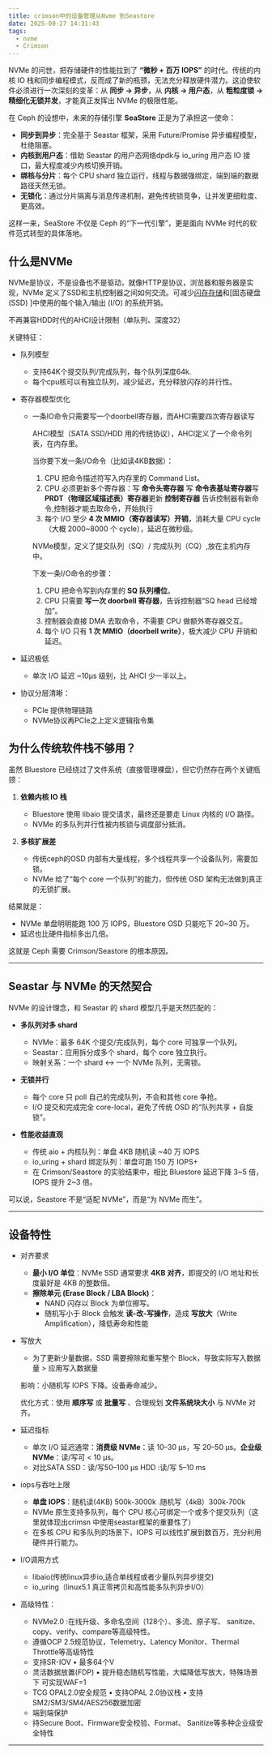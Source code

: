 ```yaml
---
title: crimson中的设备管理从Nvme 到Seastore
date: 2025-09-27 14:31:43
tags:
  - nvme
  - Crimson
---
```

NVMe 的问世，把存储硬件的性能拉到了 **“微秒 + 百万 IOPS”** 的时代。传统的内核 IO 栈和同步编程模式，反而成了新的瓶颈，无法充分释放硬件潜力。这迫使软件必须进行一次深刻的变革：从 **同步 → 异步**，从 **内核 → 用户态**，从 **粗粒度锁 → 精细化无锁并发**，才能真正发挥出 NVMe 的极限性能。

在 Ceph 的设想中，未来的存储引擎 **SeaStore** 正是为了承担这一使命：

- **同步到异步**：完全基于 Seastar 框架，采用 Future/Promise 异步编程模型，杜绝阻塞。
- **内核到用户态**：借助 Seastar 的用户态网络dpdk与 io_uring 用户态 IO 接口，最大程度减少内核切换开销。
- **绑核与分片**：每个 CPU shard 独立运行，线程与数据强绑定，端到端的数据路径天然无锁。
- **无锁化**：通过分片隔离与消息传递机制，避免传统锁竞争，让并发更细粒度、更高效。

这样一来，SeaStore 不仅是 Ceph 的“下一代引擎”，更是面向 NVMe 时代的软件范式转型的具体落地。

<!-- more -->

## 什么是NVMe

NVMe是协议，不是设备也不是驱动，就像HTTP是协议，浏览器和服务器是实现，NVMe 定义了SSD和主机控制器之间如何交流。可减少[闪存存储](https://www.ibm.com/cn-zh/topics/flash-storage)和[固态硬盘 (SSD) ]中使用的每个输入/输出 (I/O) 的系统开销。

不再兼容HDD时代的AHCI设计限制（单队列、深度32）

关键特征：

+ 队列模型

  + 支持64K个提交队列/完成队列，每个队列深度64k.
  + 每个cpu核可以有独立队列，减少延迟，充分释放闪存的并行性。

+ 寄存器模型优化

  + 一条IO命令只需要写一个doorbell寄存器，而AHCI需要四次寄存器读写

    AHCI模型（SATA SSD/HDD 用的传统协议），AHCI定义了一个命令列表，在内存里。

    当你要下发一条I/O命令（比如读4KB数据）：

    1. CPU 把命令描述符写入内存里的 Command List。
    2. CPU 必须更新多个寄存器：写 **命令头寄存器** 写 **命令表基址寄存器**写 **PRDT（物理区域描述表）寄存器**更新 **控制寄存器** 告诉控制器有新命令,控制器才能去取命令，开始执行
    3. 每个 I/O 至少 **4 次 MMIO（寄存器读写）开销**，消耗大量 CPU cycle（大概 2000~8000 个 cycle），延迟在微秒级。

    NVMe模型，定义了提交队列（SQ）/ 完成队列（CQ）,放在主机内存中。

    下发一条I/O命令的步骤：

    1. CPU 把命令写到内存里的 **SQ 队列槽位**。
    2. CPU 只需要 **写一次 doorbell 寄存器**，告诉控制器“SQ head 已经增加”。
    3. 控制器会直接 DMA 去取命令，不需要 CPU 做额外寄存器交互。
    4. 每个 I/O 只有 **1 次 MMIO（doorbell write）**，极大减少 CPU 开销和延迟。

+ 延迟极低

  + 单次 I/O 延迟 ~10µs 级别，比 AHCI 少一半以上。

+ 协议分层清晰：

  + PCIe 提供物理链路
  + NVMe协议再PCIe之上定义逻辑指令集

## 为什么传统软件栈不够用？

虽然 Bluestore 已经绕过了文件系统（直接管理裸盘），但它仍然存在两个关键瓶颈：

1. **依赖内核 IO 栈**  
   - Bluestore 使用 libaio 提交请求，最终还是要走 Linux 内核的 I/O 路径。  
   - NVMe 的多队列并行性被内核锁与调度部分抵消。  

2. **多核扩展差**  
   - 传统ceph的OSD 内部有大量线程，多个线程共享一个设备队列，需要加锁。  
   - NVMe 给了“每个 core 一个队列”的能力，但传统 OSD 架构无法做到真正的无锁扩展。  

结果就是：  
- NVMe 单盘明明能跑 100 万 IOPS，Bluestore OSD 只能吃下 20~30 万。  
- 延迟也比硬件指标多出几倍。  

这就是 Ceph 需要 Crimson/Seastore 的根本原因。

---

## Seastar 与 NVMe 的天然契合

NVMe 的设计理念，和 Seastar 的 shard 模型几乎是天然匹配的：  

- **多队列对多 shard**  
  - NVMe：最多 64K 个提交/完成队列，每个 core 可独享一个队列。  
  - Seastar：应用拆分成多个 shard，每个 core 独立执行。  
  - 映射关系：一个 shard ↔ 一个 NVMe 队列，无需锁。  

- **无锁并行**  
  - 每个 core 只 poll 自己的完成队列，不会和其他 core 争抢。  
  - I/O 提交和完成完全 core-local，避免了传统 OSD 的“队列共享 + 自旋锁”。  

- **性能收益直观**  
  - 传统 aio + 内核队列：单盘 4KB 随机读 ~40 万 IOPS  
  - io_uring + shard 绑定队列：单盘可跑 150 万 IOPS+  
  - 在 Crimson/Seastore 的实验结果中，相比 Bluestore 延迟下降 3~5 倍，IOPS 提升 2~3 倍。  

可以说，Seastore 不是“适配 NVMe”，而是“为 NVMe 而生”。

---

## **设备特性**

+ 对齐要求

  + **最小 I/O 单位**：NVMe SSD 通常要求 **4KB 对齐**，即提交的 I/O 地址和长度最好是 4KB 的整数倍。
  + **擦除单元 (Erase Block / LBA Block)**：
    - NAND 闪存以 Block 为单位擦写。
    - 随机写小于 Block 会触发 **读-改-写操作**，造成 **写放大**（Write Amplification），降低寿命和性能

+ 写放大

  + 为了更新少量数据，SSD 需要擦除和重写整个 Block，导致实际写入数据量 > 应用写入数据量

  影响：小随机写 IOPS 下降。设备寿命减少。

  优化方式：使用 **顺序写** 或 **批量写** 、合理规划 **文件系统块大小** 与 NVMe 对齐。

+ 延迟指标

  + 单次 I/O 延迟通常：**消费级 NVMe**：读 10–30 µs，写 20–50 µs。**企业级 NVMe**：读/写可 < 10 µs。
  + 对比SATA SSD：读/写50–100 µs  HDD :读/写 5–10 ms

+ iops与吞吐上限

  + **单盘 IOPS**：随机读(4KB) 500k-3000k .随机写（4kB）300k-700k
  + NVMe 原生支持多队列，每个 CPU 核心可绑定一个或多个提交队列（这里就体现出crimsn 中使用seastar框架的重要性了）
  + 在多核 CPU 和多队列的场景下，IOPS 可以线性扩展到数百万，充分利用硬件并行能力。

+ I/O调用方式

  + libaio(传统linux异步io,适合单线程或者少量队列异步提交)
  + io_uring（linux5.1 真正零拷贝和高性能多队列异步I/O）

+ 高级特性：

  + NVMe2.0 :在线升级、多命名空间（128个）、多流、原子写、 sanitize、copy、verify、compare等高级特性。
  + 遵循OCP 2.5规范协议，Telemetry、Latency Monitor、Thermal Throttle等高级特性
  + 支持SR-IOV • 最多64个V
  + 灵活数据放置(FDP) • 提升稳态随机写性能，大幅降低写放大，特殊场景下 可实现WAF=1
  + TCG OPAL2.0安全规范 • 支持OPAL 2.0协议栈 • 支持SM2/SM3/SM4/AES256数据加密
  + 端到端保护
  + 持Secure Boot、Firmware安全校验、Format、 Sanitize等多种企业级安全特性

___

